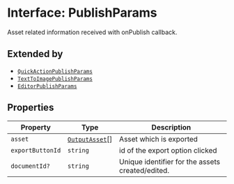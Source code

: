# Interface: PublishParams

Asset related information received with onPublish callback.

## Extended by

- [`QuickActionPublishParams`](QuickActionpublish-params.md)
- [`TextToImagePublishParams`](TextToImagepublish-params.md)
- [`EditorPublishParams`](editor-publish-params.md)

## Properties

| Property | Type | Description |
| ------ | ------ | ------ |
| `asset` | [`OutputAsset`](../../Asset.types/interfaces/output-asset.md)[] | Asset which is exported |
| `exportButtonId` | `string` | id of the export option clicked |
| `documentId?` | `string` | Unique identifier for the assets created/edited. |
